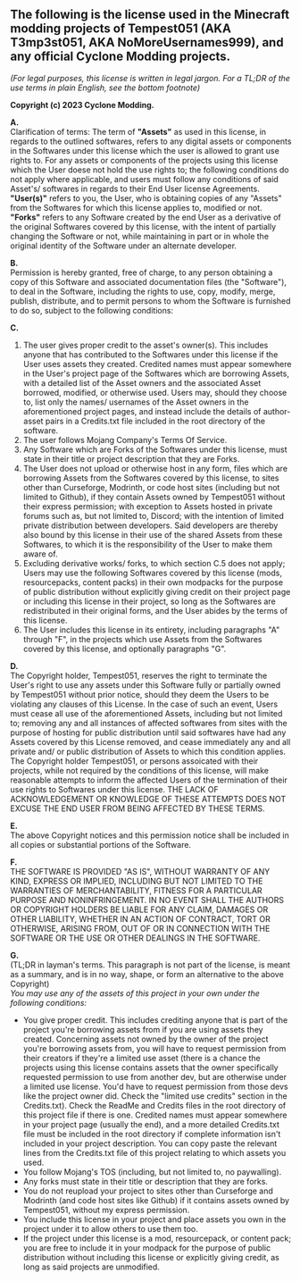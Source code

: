 ## The following is the license used in the Minecraft modding projects of Tempest051 (AKA T3mp3st051, AKA NoMoreUsernames999), and any official Cyclone Modding projects. 

*(For legal purposes, this license is written in legal jargon. For a TL;DR of the use terms in plain English, see the bottom footnote)*

**Copyright (c) 2023 Cyclone Modding.** 

**A.**  
Clarification of terms: The term of **"Assets"** as used in this license, in regards to the outlined softwares, refers to any digital assets or components in the Softwares under this license which the user is allowed to grant use rights to. For any assets or components of the projects using this license which the User doese not hold the use rights to; the following conditions do not apply where applicable, and users must follow any conditions of said Asset's/ softwares in regards to their End User license Agreements. **"User(s)"** refers to you, the User, who is obtaining copies of any "Assets" from the Softwares for which this license applies to, modified or not. **"Forks"** refers to any Software created by the end User as a derivative of the original Softwares covered by this license, with the intent of partially changing the Software or not, while maintaining in part or in whole the original identity of the Software under an alternate developer.  

**B.**  
Permission is hereby granted, free of charge, to any person obtaining a copy
of this Software and associated documentation files (the "Software"), to deal
in the Software, including the rights
to use, copy, modify, merge, publish, distribute, and to permit persons to whom the Software is
furnished to do so, subject to the following conditions:

**C.**  
1. The user gives proper credit to the asset's owner(s). This includes anyone that has contributed to the Softwares under this license if the User uses assets they created. Credited names must appear somewhere in the User's project page of the Softwares which are borrowing Assets, with a detailed list of the Asset owners and the associated Asset borrowed, modified, or otherwise used. Users may, should they choose to, list only the names/ usernames of the Asset owners in the aforementioned project pages, and instead include the details of author-asset pairs in a Credits.txt file included in the root directory of the software. 
2. The user follows Mojang Company's Terms Of Service. 
3. Any Software which are Forks of the Softwares under this license, must state in their title or project description that they are Forks. 
4. The User does not upload or otherwise host in any form, files which are borrowing Assets from the Softwares covered by this license, to sites other than Curseforge, Modrinth, or code host sites (including but not limited to Github), if they contain Assets owned by Tempest051 without their express permission; with exception to Assets hosted in private forums such as, but not limited to, Discord; with the intention of limited private distribution between developers. Said developers are thereby also bound by this license in their use of the shared Assets from these Softwares, to which it is the responsibility of the User to make them aware of.
5. Excluding derivative works/ forks, to which section C.5 does not apply; Users may use the following Softwares covered by this license (mods, resourcepacks, content packs) in their own modpacks for the purpose of public distribution without explicitly giving credit on their project page or including this license in their project, so long as the Softwares are redistributed in their original forms, and the User abides by the terms of this license.
6. The User includes this license in its entirety, including paragraphs "A" through "F", in the projects which use Assets from the Softwares covered by this license, and optionally paragraphs "G".

**D.**   
The Copyright holder, Tempest051, reserves the right to terminate the User's right to use any assets under this Software fully or partially owned by Tempest051 without prior notice, should they deem the Users to be violating any clauses of this License. In the case of such an event, Users must cease all use of the aforementioned Assets, including but not limited to; removing any and all instances of affected softwares from sites with the purpose of hosting for public distribution until said softwares have had any Assets covered by this License removed, and cease immediately any and all private and/ or public distribution of Assets to which this condition applies. The Copyright holder Tempest051, or persons assoicated with their projects, while not required by the conditions of this license, will make reasonable attempts to inform the affected Users of the termination of their use rights to Softwares under this license. THE LACK OF ACKNOWLEDGEMENT OR KNOWLEDGE OF THESE ATTEMPTS DOES NOT EXCUSE THE END USER FROM BEING AFFECTED BY THESE TERMS.  

**E.**   
The above Copyright notices and this permission notice shall be included in all
copies or substantial portions of the Software.

**F.**   
THE SOFTWARE IS PROVIDED "AS IS", WITHOUT WARRANTY OF ANY KIND, EXPRESS OR
IMPLIED, INCLUDING BUT NOT LIMITED TO THE WARRANTIES OF MERCHANTABILITY,
FITNESS FOR A PARTICULAR PURPOSE AND NONINFRINGEMENT. IN NO EVENT SHALL THE
AUTHORS OR COPYRIGHT HOLDERS BE LIABLE FOR ANY CLAIM, DAMAGES OR OTHER
LIABILITY, WHETHER IN AN ACTION OF CONTRACT, TORT OR OTHERWISE, ARISING FROM,
OUT OF OR IN CONNECTION WITH THE SOFTWARE OR THE USE OR OTHER DEALINGS IN THE
SOFTWARE.  

**G.**   
(TL;DR in layman's terms. This paragraph is not part of the license, is meant as a summary, and is in no way, shape, or form an alternative to the above Copyright)   
*You may use any of the assets of this project in your own under the following conditions:* 

- You give proper credit. This includes crediting anyone that is part of the project you're borrowing assets from if you are using assets they created. Concerning assets not owned by the owner of the project you're borrowing assets from, you will have to request permission from their creators if they're a limited use asset (there is a chance the projects using this license contains assets that the owner specifically requested permission to use from another dev, but are otherwise under a limited use license. You'd have to request permission from those devs like the project owner did. Check the "limited use credits" section in the Credits.txt). Check the ReadMe and Credits files in the root directory of this project file if there is one. Credited names must appear somewhere in your project page (usually the end), and a more detailed Credits.txt file must be included in the root directory if complete information isn't included in your project description. You can copy paste the relevant lines from the Credits.txt file of this project relating to which assets you used. 
- You follow Mojang's TOS (including, but not limited to, no paywalling). 
- Any forks must state in their title or description that they are forks.    
- You do not reupload your project to sites other than Curseforge and Modrinth (and code host sites like Github) if it contains assets owned by Tempest051, without my express permission. 
- You include this license in your project and place assets you own in the project under it to allow others to use them too.
- If the project under this license is a mod, resourcepack, or content pack; you are free to include it in your modpack for the purpose of public distribution without including this license or explicitly giving credit, as long as said projects are unmodified. 



